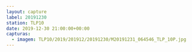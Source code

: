```yaml
---
layout: capture
label: 20191230
station: TLP10
date: 2019-12-30 21:00:00+00:00
capturas:
  - imagem: TLP10/2019/201912/20191230/M20191231_064546_TLP_10P.jpg
---
```

